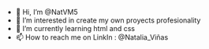 - 👋 Hi, I’m @NatVM5
- 👀 I’m interested in create my own proyects profesionality
- 🌱 I’m currently learning html and css
- 📫 How to reach me on LinkIn : @Natalia_Viñas

<!---
NatVM5/NatVM5 is a ✨ special ✨ repository because its `README.md` (this file) appears on your GitHub profile.
You can click the Preview link to take a look at your changes.
--->
